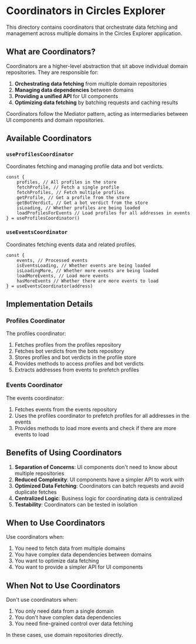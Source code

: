 # Coordinators in Circles Explorer

This directory contains coordinators that orchestrate data fetching and management across multiple domains in the Circles Explorer application.

## What are Coordinators?

Coordinators are a higher-level abstraction that sit above individual domain repositories. They are responsible for:

1. **Orchestrating data fetching** from multiple domain repositories
2. **Managing data dependencies** between domains
3. **Providing a unified API** for UI components
4. **Optimizing data fetching** by batching requests and caching results

Coordinators follow the Mediator pattern, acting as intermediaries between UI components and domain repositories.

## Available Coordinators

### `useProfilesCoordinator`

Coordinates fetching and managing profile data and bot verdicts.

```tsx
const {
	profiles, // All profiles in the store
	fetchProfile, // Fetch a single profile
	fetchProfiles, // Fetch multiple profiles
	getProfile, // Get a profile from the store
	getBotVerdict, // Get a bot verdict from the store
	isLoading, // Whether profiles are being loaded
	loadProfilesForEvents // Load profiles for all addresses in events
} = useProfilesCoordinator()
```

### `useEventsCoordinator`

Coordinates fetching events data and related profiles.

```tsx
const {
	events, // Processed events
	isEventsLoading, // Whether events are being loaded
	isLoadingMore, // Whether more events are being loaded
	loadMoreEvents, // Load more events
	hasMoreEvents // Whether there are more events to load
} = useEventsCoordinator(address)
```

## Implementation Details

### Profiles Coordinator

The profiles coordinator:

1. Fetches profiles from the profiles repository
2. Fetches bot verdicts from the bots repository
3. Stores profiles and bot verdicts in the profile store
4. Provides methods to access profiles and bot verdicts
5. Extracts addresses from events to prefetch profiles

### Events Coordinator

The events coordinator:

1. Fetches events from the events repository
2. Uses the profiles coordinator to prefetch profiles for all addresses in the events
3. Provides methods to load more events and check if there are more events to load

## Benefits of Using Coordinators

1. **Separation of Concerns**: UI components don't need to know about multiple repositories
2. **Reduced Complexity**: UI components have a simpler API to work with
3. **Optimized Data Fetching**: Coordinators can batch requests and avoid duplicate fetches
4. **Centralized Logic**: Business logic for coordinating data is centralized
5. **Testability**: Coordinators can be tested in isolation

## When to Use Coordinators

Use coordinators when:

1. You need to fetch data from multiple domains
2. You have complex data dependencies between domains
3. You want to optimize data fetching
4. You want to provide a simpler API for UI components

## When Not to Use Coordinators

Don't use coordinators when:

1. You only need data from a single domain
2. You don't have complex data dependencies
3. You need fine-grained control over data fetching

In these cases, use domain repositories directly.
